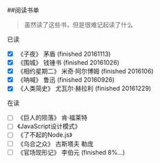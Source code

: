 ##阅读书单

> 虽然读了这些书，但是很难记起读了什么

已读
- [x] 《子夜》 茅盾 (finished 20161113)
- [x] 《围城》 钱锺书 (finished 20161026)
- [x] 《相约星期二》 米奇·阿尔博姆 (finished 2016106)
- [x] 《呐喊》 鲁迅 (finished 20160926)
- [x] 《人类简史》 尤瓦尔·赫拉利 (finished 20161229)

在读
- [ ] 《巨人的陨落》 肯·福莱特
- [ ] 《JavaScript设计模式》
- [ ] 《了不起的Node.js》
- [ ] 《乌合之众》 古斯塔夫 勒庞
- [ ] 《官场现形记》 李伯元 (finished 8%...)
